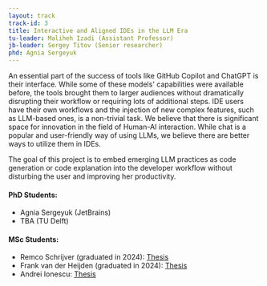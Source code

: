 ```yaml
---
layout: track
track-id: 3
title: Interactive and Aligned IDEs in the LLM Era
tu-leader: Maliheh Izadi (Assistant Professor)
jb-leader: Sergey Titov (Senior researcher)
phd: Agnia Sergeyuk
---
```


An essential part of the success of tools like GitHub Copilot and ChatGPT is their interface. While some of these models' capabilities were available before, the tools brought them to larger audiences without dramatically disrupting their workflow or requiring lots of additional steps. IDE users have their own workflows and the injection of new complex features, such as LLM-based ones, is a non-trivial task. We believe that there is significant space for innovation in the field of Human-AI interaction. While chat is a popular and user-friendly way of using LLMs, we believe there are better ways to utilize them in IDEs. 

The goal of this project is to embed emerging LLM practices as code generation or code explanation into the developer workflow without disturbing the user and improving her productivity. 

#### PhD Students: 
- Agnia Sergeyuk (JetBrains)
- TBA (TU Delft)
  
#### MSc Students:
- Remco Schrijver (graduated in 2024): [Thesis](/projects/track-1/2024-07-08-beyond-acceptance-rates-thesis-remco-schrijver)
- Frank van der Heijden (graduated in 2024): [Thesis](/projects/track-3/2024-07-08-inreractive-adaptive-llm-thesis-frank-van-der-heijden)
- Andrei Ionescu: [Thesis](\projects/track-3/2024-10-07-onboarding-agent_andrei-ionescu.md)
